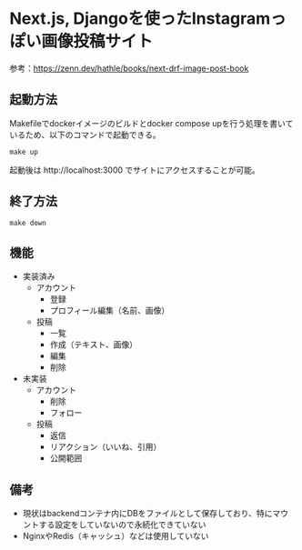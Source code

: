 # Next.js, Djangoを使ったInstagramっぽい画像投稿サイト

参考：https://zenn.dev/hathle/books/next-drf-image-post-book

## 起動方法
Makefileでdockerイメージのビルドとdocker compose upを行う処理を書いているため、以下のコマンドで起動できる。

```shell
make up
```

起動後は http://localhost:3000 でサイトにアクセスすることが可能。


## 終了方法
```shell
make down
```

## 機能

- 実装済み
  - アカウント
    - 登録
    - プロフィール編集（名前、画像）
  - 投稿
    - 一覧
    - 作成（テキスト、画像）
    - 編集
    - 削除
- 未実装
  - アカウント
    - 削除
    - フォロー
  - 投稿
    - 返信
    - リアクション（いいね、引用）
    - 公開範囲

## 備考

- 現状はbackendコンテナ内にDBをファイルとして保存しており、特にマウントする設定をしていないので永続化できていない
- NginxやRedis（キャッシュ）などは使用していない
